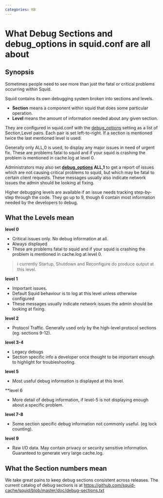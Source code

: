```yaml
---
categories: KB
---
```

# What Debug Sections and debug_options in squid.conf are all about

## Synopsis

Sometimes people need to see more than just the fatal or critical
problems occurring within Squid.

Squid contains its own debugging system broken into sections and levels.

- **Section** means a component within squid that does some particular
    operation.
- **Level** means the amount of information needed about any given
    section.

They are configured in squid.conf with the
[debug_options](http://www.squid-cache.org/Doc/config/debug_options)
setting as a list of Section,Level pairs. Each pair is set
left-to-right. If a section is mentioned twice the last mentioned level
is used.

Generally only ALL,0 is used, to display any major issues in need of
urgent fix. These are problems fatal to squid and if your squid is
crashing the problem is mentioned in cache.log at level 0.

Administrators may also set
**[debug_options](http://www.squid-cache.org/Doc/config/debug_options) ALL,1**
to get a report of issues which are not causing critical
problems to squid, but which may be fatal to certain client requests.
These messages usually also indicate network issues the admin should be
looking at fixing.

Higher debugging levels are available if an issue needs tracking
step-by-step through the code. They go up to 9, though 6 contain most
information needed by the developers to debug.

## What the Levels mean

**level 0**
- Critical issues only. No debug information at all.
- Always displayed
- These are problems fatal to squid and if your squid is crashing
    the problem is mentioned in cache.log at level 0.
> :information_source:
    currently Startup, Shutdown and Reconfigure do produce output at
    this level.

**level 1**
- Important issues.
- Default Squid behaviour is to log at this level unless
    otherwise configured
- These messages usually indicate network issues the admin should
    be looking at fixing.

**level 2**
- Protocol Traffic. Generally used only by the high-level
    protocol sections (eg. sections 9-12).

**level 3-4** 
- Legacy debugs
- Section specific info a developer once thought to be important
    enough to highlight for troubleshooting.

**level 5** 
- Most useful debug information is displayed at this level.

**level 6
- More detail of debug information, if level-5 is not
    displaying enough about a specific problem.

**level 7-8** 
- Some section specific debug information not commonly
    useful. (eg lock counting).

**level 9**
- Raw I/O data. May contain privacy or security sensitive
    information. Guaranteed to generate very large cache.log.

## What the Section numbers mean

We take great pains to keep debug sections consistent across releases.
The current catalog of debug sections is at
<https://github.com/squid-cache/squid/blob/master/doc/debug-sections.txt>
